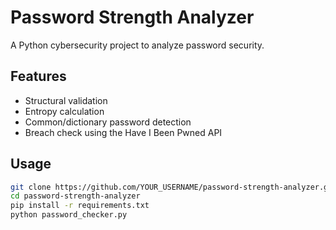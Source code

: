 # Password Strength Analyzer

A Python cybersecurity project to analyze password security.

## Features
- Structural validation
- Entropy calculation
- Common/dictionary password detection
- Breach check using the Have I Been Pwned API

## Usage
```bash
git clone https://github.com/YOUR_USERNAME/password-strength-analyzer.git
cd password-strength-analyzer
pip install -r requirements.txt
python password_checker.py
